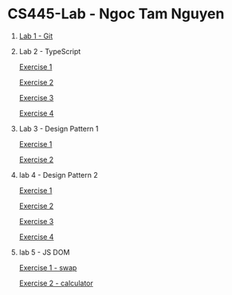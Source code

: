 # CS445-Lab - Ngoc Tam Nguyen

1. [Lab 1 - Git](https://github.com/ngoctamnguyen/CS445-Lab/blob/main/Lab1/lab1.pdf)

2. Lab 2 - TypeScript

      [Exercise 1](https://github.com/ngoctamnguyen/CS445-Lab/blob/main/Lab2/src/ts-exercise01.ts)

      [Exercise 2](https://github.com/ngoctamnguyen/CS445-Lab/blob/main/Lab2/src/ts-exercise02.ts)

      [Exercise 3](https://github.com/ngoctamnguyen/CS445-Lab/blob/main/Lab2/src/ts-exercise03.ts)

      [Exercise 4](https://github.com/ngoctamnguyen/CS445-Lab/blob/main/Lab2/src/ts-exercise03.ts)
3. Lab 3 - Design Pattern 1

      [Exercise 1](https://github.com/ngoctamnguyen/CS445-Lab/blob/main/Lab3-DesignPattern01/Exercise01.js)

      [Exercise 2](https://github.com/ngoctamnguyen/CS445-Lab/blob/main/Lab3-DesignPattern01/Exercise02.js)
      
4. lab 4 - Design Pattern 2

      [Exercise 1](https://github.com/ngoctamnguyen/CS445-Lab/blob/main/Lab4-DesignPattern02/Exercise01.js)

      [Exercise 2](https://github.com/ngoctamnguyen/CS445-Lab/blob/main/Lab4-DesignPattern02/Exercise02.js)

      [Exercise 3](https://github.com/ngoctamnguyen/CS445-Lab/blob/main/Lab4-DesignPattern02/Exercise03.js)

      [Exercise 4](https://github.com/ngoctamnguyen/CS445-Lab/blob/main/Lab4-DesignPattern02/Exercise04.js)
5. lab 5 - JS DOM

      [Exercise 1 - swap](https://github.com/ngoctamnguyen/CS445-Lab/blob/main/Lab5-JSDOM/swap.html)

      [Exercise 2 - calculator](https://github.com/ngoctamnguyen/CS445-Lab/blob/main/Lab5-JSDOM/caculator.html)